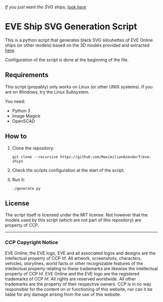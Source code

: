 *If you just want the SVG ships, [look here](https://maximilianazendorf.github.io/eve-ships-svg/)*

# EVE Ship SVG Generation Script

This is a python script that generates black SVG silouhettes of EVE Online ships (or other models) based on the 3D models provided and extracted [here](https://github.com/Kyle-Cerniglia/EvE-3D-Printing).

Configuration of the script is done at the beginning of the file.

## Requirements

This script (propably) only works on Linux (or other UNIX systems). If you are on Windows, try the Linux Subsystem.

You need:

* Python 3
* Image Magick
* OpenSCAD

## How to

1. Clone the repository: 
   ```
   git clone --recursive https://github.com/MaximilianAzendorf/eve-ships
   ```

2. Check the scripts configuration at the start of the script.
3. Run it:
   ```
   ./generate.py
   ```

## License

The script itself is licensed under the MIT license. Not however that the models used by this script (which are not part of this repository) are property of CCP.

---
### CCP Copyright Notice

EVE Online, the EVE logo, EVE and all associated logos and designs are the intellectual property of CCP hf. All artwork, screenshots, characters, vehicles, storylines, world facts or other recognizable features of the intellectual property relating to these trademarks are likewise the intellectual property of CCP hf. EVE Online and the EVE logo are the registered trademarks of CCP hf. All rights are reserved worldwide. All other trademarks are the property of their respective owners. CCP is in no way responsible for the content on or functioning of this website, nor can it be liable for any damage arising from the use of this website.
